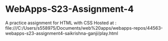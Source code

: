 # WebApps-S23-Assignment-4
A practice assignment for HTML with CSS
Hosted at : file:///C:/Users/s558975/Documents/web%20apps/webapps-repos/44563-webapps-s23-assignment4-saikrishna-ganji/play.html
